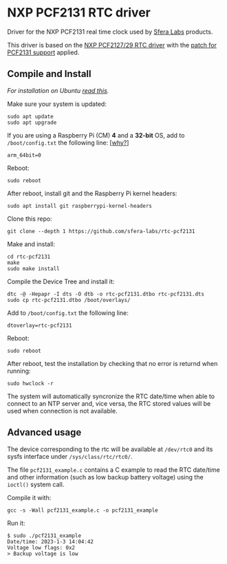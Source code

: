 # NXP PCF2131 RTC driver

Driver for the NXP PCF2131 real time clock used by [Sfera Labs](https://www.sferalabs.cc/) products.

This driver is based on the [NXP PCF2127/29 RTC driver](https://github.com/raspberrypi/linux/blob/rpi-5.17.y/drivers/rtc/rtc-pcf2127.c) with the [patch for PCF2131 support](https://lore.kernel.org/lkml/20220211205029.3940756-1-hugo@hugovil.com/T/) applied.

## Compile and Install

*For installation on Ubuntu [read this](https://github.com/sfera-labs/knowledge-base/blob/main/raspberrypi/kernel-modules-ubuntu.md).*

Make sure your system is updated:

    sudo apt update
    sudo apt upgrade

If you are using a Raspberry Pi (CM) **4** and a **32-bit** OS, add to `/boot/config.txt` the following line: [[why?](https://github.com/raspberrypi/firmware/issues/1795)]

    arm_64bit=0
    
Reboot:

    sudo reboot

After reboot, install git and the Raspberry Pi kernel headers:

    sudo apt install git raspberrypi-kernel-headers

Clone this repo:

    git clone --depth 1 https://github.com/sfera-labs/rtc-pcf2131

Make and install:

    cd rtc-pcf2131
    make
    sudo make install
    
Compile the Device Tree and install it:

    dtc -@ -Hepapr -I dts -O dtb -o rtc-pcf2131.dtbo rtc-pcf2131.dts
    sudo cp rtc-pcf2131.dtbo /boot/overlays/

Add to `/boot/config.txt` the following line:

    dtoverlay=rtc-pcf2131

Reboot:

    sudo reboot

After reboot, test the installation by checking that no error is returnd when running:

    sudo hwclock -r

The system will automatically syncronize the RTC date/time when able to connect to an NTP server and, vice versa, the RTC stored values will be used when connection is not available.

## Advanced usage

The device corresponding to the rtc will be available at `/dev/rtc0` and its sysfs interface under `/sys/class/rtc/rtc0/`.

The file `pcf2131_example.c` contains a C example to read the RTC date/time and other information (such as low backup battery voltage) using the `ioctl()` system call.

Compile it with:

    gcc -s -Wall pcf2131_example.c -o pcf2131_example

Run it:

    $ sudo ./pcf2131_example 
    Date/time: 2023-1-3 14:04:42
    Voltage low flags: 0x2
    > Backup voltage is low
